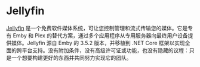 # Jellyfin

[Jellyfin](https://jellyfin.org/) 是一个免费软件媒体系统，可让您控制管理和流式传输您的媒体。它是专有 Emby 和 Plex 的替代方案，通过多个应用程序从专用服务器向最终用户设备提供媒体。Jellyfin 源自 Emby 的 3.5.2 版本，并移植到 .NET Core 框架以实现全面的跨平台支持。没有附加条件，没有高级许可证或功能，也没有隐藏的议程：只是一个想要构建更好的东西并共同努力实现它的团队。
